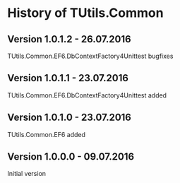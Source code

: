 # History of TUtils.Common

## Version 1.0.1.2 - 26.07.2016
TUtils.Common.EF6.DbContextFactory4Unittest bugfixes
## Version 1.0.1.1 - 23.07.2016
TUtils.Common.EF6.DbContextFactory4Unittest added
## Version 1.0.1.0 - 23.07.2016
TUtils.Common.EF6 added
## Version 1.0.0.0 - 09.07.2016
Initial version